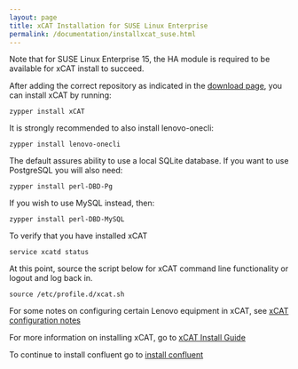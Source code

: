 ```yaml
---
layout: page
title: xCAT Installation for SUSE Linux Enterprise
permalink: /documentation/installxcat_suse.html
---
```


Note that for SUSE Linux Enterprise 15, the HA module is required to be available for xCAT install to succeed.

After adding the correct repository as indicated in the [download page](../downloads.md), you can install xCAT by running:

    zypper install xCAT

It is strongly recommended to also install lenovo-onecli:

    zypper install lenovo-onecli

The default assures ability to use a local SQLite database.  If you want to use PostgreSQL you will also need:

    zypper install perl-DBD-Pg

If you wish to use MySQL instead, then:

    zypper install perl-DBD-MySQL

To verify that you have installed xCAT

    service xcatd status

At this point, source the script below for xCAT command line functionality or logout and log back in. 

    source /etc/profile.d/xcat.sh

For some notes on configuring certain Lenovo equipment in xCAT, see [xCAT configuration notes](xcatconfignotes.md)

For more information on installing xCAT, go to [xCAT Install Guide](http://xcat-docs.readthedocs.io/en/stable/guides/install-guides/index.html)

To continue to install confluent go to [install confluent](../getting_started/installconfluent_suse.md)



